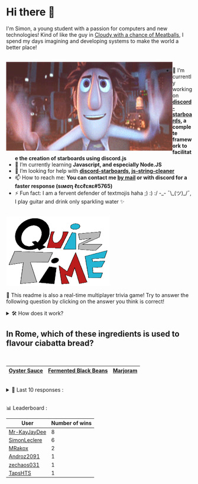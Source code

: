 # Hi there 👋

I'm Simon, a young student with a passion for computers and new technologies!
Kind of like the guy in [Cloudy with a chance of Meatballs](https://www.youtube.com/watch?v=dQw4w9WgXcQ), I spend my days imagining and developing systems to make the world a better place!

<br>

<img width="450" height="240" src="./assets/cloudyWithAChanceOfMeatBalls.gif" align=left>

- 🔭 I’m currently working on **[discord-starboards](https://github.com/SimonLeclere/discord-starboards), a complete framework to facilitate the creation of starboards using discord.js**
- 🌱 I’m currently learning **Javascript, and especially Node.JS**
- 🤔 I’m looking for help with **[discord-starboards](https://github.com/SimonLeclere/discord-starboards), [js-string-cleaner](https://github.com/SimonLeclere/Js-String-Cleaner)**
- 📫 How to reach me: **You can contact me [by mail](mailto:simon-leclere@orange.fr) or with discord for a faster response (sιмση ℓεcℓεяε#5765)**
- ⚡ Fun fact: I am a fervent defender of textmojis haha ;) :) :/ -\_- ¯\\\_(ツ)\_/¯, I play guitar and drink only sparkling water ✨

<br>

<img width="280" height="187" src="./assets/quizTime.gif">

<br>

🎲 This readme is also a real-time multiplayer trivia game! Try to answer the following question by clicking on the answer you think is correct!
<details>
  <summary>🛠️ How does it work?</summary>
  Each answer is a link to a pre-filled issue. When you press "Submit new issue", it triggers a Github action workflow that compares your answer with the correct answer, finds a new question and updates the readme.md file. Not bad huh?! This whole process only takes about 20 seconds!
</details>

## In Rome, which of these ingredients is used to flavour ciabatta bread?

<br>

| [Oyster Sauce](https://github.com/SimonLeclere/SimonLeclere/issues/new?title=quiz%7C3561%7COyster%20Sauce&body=Just%20click%20'Submit%20new%20issue'.) | [Fermented Black Beans](https://github.com/SimonLeclere/SimonLeclere/issues/new?title=quiz%7C3561%7CFermented%20Black%20Beans&body=Just%20click%20'Submit%20new%20issue'.) | [Marjoram](https://github.com/SimonLeclere/SimonLeclere/issues/new?title=quiz%7C3561%7CMarjoram&body=Just%20click%20'Submit%20new%20issue'.) |
| - | - | - | 

<br>

<details>
  <summary>📒 Last 10 responses :</summary>

- **TapsHTS** answered **False** to `There is a Donald Trump Board Game, which was made in 1989.` (Wrong answer)
- **TapsHTS** answered **True** to `The song Scatman&#039;s World was released after Scatman (Ski-Ba-Bop-Ba-Dop-Bop).` (Good answer)
- **SimonLeclere** answered **Jim Morrison** to `Which of these singers referred to himself as “the Lizard King”?` (Good answer)
- **Mr-KayJayDee** answered **10** to `How many seasons did "Stargate SG-1" have?` (Good answer)
- **Mr-KayJayDee** answered **'All the President's Men'** to `Which of the following is about the Watergate scandal?` (Good answer)
- **Mr-KayJayDee** answered **Spotify** to `Which of these companies offers a “freemium” service?` (Good answer)
- **Mr-KayJayDee** answered **Serpent Club** to `Which of these is a real Ivy League secret society?` (Wrong answer)
- **Mr-KayJayDee** answered **Ampersand** to `What character was once considered to be the 27th letter of the alphabet?` (Good answer)
- **Mr-KayJayDee** answered **Brooklyn** to `The director of “Lady Bird” starred in which indie movie?` (Wrong answer)
- **MRakox** answered **Greenwich Mean Time** to `What do the letters in the GMT time zone stand for?` (Good answer)

</details>

<br>

📊 Leaderboard :

| User | Number of wins |
|-|-|
| [Mr-KayJayDee](https://github.com/Mr-KayJayDee) | 8 |
| [SimonLeclere](https://github.com/SimonLeclere) | 6 |
| [MRakox](https://github.com/MRakox) | 2 |
| [Androz2091](https://github.com/Androz2091) | 1 |
| [zechaos031](https://github.com/zechaos031) | 1 |
| [TapsHTS](https://github.com/TapsHTS) | 1 |
